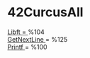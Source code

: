 # 42CurcusAll

<a href ="https://github.com/mhmdunl1/42CurcusAll/tree/main/libft"> Libft = </a> %104<br>
<a href ="https://github.com/mhmdunl1/42CurcusAll/tree/main/get-next-line"> GetNextLine </a>  = %125 <br>
<a href ="https://github.com/mhmdunl1/42CurcusAll/tree/main/ft_printf"> Printf </a> = %100 <br>
